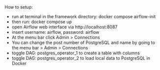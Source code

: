 How to setup:
- run at terminal in the framework directory: docker compose airflow-init
- then run: docker compose up
- open Airflow web interface via http://localhost:8087 
- insert username: airflow, password: airflow
- At the menu bar click Admin > Connections
- You can change the post number of PostgreSQL and name by going to the menu bar > Admin > Connections
- toggle DAG: postgres_operator_1 to create a table with columns
- toggle DAG: postgres_operator_2 to load local data to PostgreSQL in Docker
